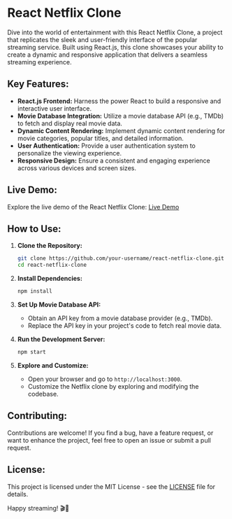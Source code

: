 # React Netflix Clone

Dive into the world of entertainment with this React Netflix Clone, a project that replicates the sleek and user-friendly interface of the popular streaming service. Built using React.js, this clone showcases your ability to create a dynamic and responsive application that delivers a seamless streaming experience.

## Key Features:

- **React.js Frontend:** Harness the power  React to build a responsive and interactive user interface.
- **Movie Database Integration:** Utilize a movie database API (e.g., TMDb) to fetch and display real movie data.
- **Dynamic Content Rendering:** Implement dynamic content rendering for movie categories, popular titles, and detailed information.
- **User Authentication:** Provide a user authentication system to personalize the viewing experience.
- **Responsive Design:** Ensure a consistent and engaging experience across various devices and screen sizes.

## Live Demo:

Explore the live demo of the React Netflix Clone: [Live Demo](https://jamshibkl.github.io/React-Netflix-Clone)

## How to Use:

1. **Clone the Repository:**
   ```bash
   git clone https://github.com/your-username/react-netflix-clone.git
   cd react-netflix-clone
   ```

2. **Install Dependencies:**
   ```bash
   npm install
   ```

3. **Set Up Movie Database API:**
   - Obtain an API key from a movie database provider (e.g., TMDb).
   - Replace the API key in your project's code to fetch real movie data.

4. **Run the Development Server:**
   ```bash
   npm start
   ```

5. **Explore and Customize:**
   - Open your browser and go to `http://localhost:3000`.
   - Customize the Netflix clone by exploring and modifying the codebase.

## Contributing:

Contributions are welcome! If you find a bug, have a feature request, or want to enhance the project, feel free to open an issue or submit a pull request.

## License:

This project is licensed under the MIT License - see the [LICENSE](LICENSE) file for details.

Happy streaming! 🎬🍿
